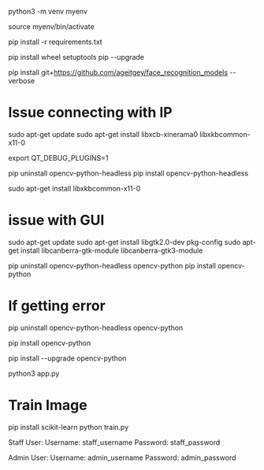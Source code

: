 python3 -m venv myenv

source myenv/bin/activate

pip install -r requirements.txt

pip install wheel setuptools pip --upgrade 

pip install git+https://github.com/ageitgey/face_recognition_models --verbose

Issue connecting with IP
===================================

sudo apt-get update
sudo apt-get install libxcb-xinerama0 libxkbcommon-x11-0

export QT_DEBUG_PLUGINS=1

pip uninstall opencv-python-headless
pip install opencv-python-headless

sudo apt-get install libxkbcommon-x11-0

issue with GUI
=============================
sudo apt-get update
sudo apt-get install libgtk2.0-dev pkg-config
sudo apt-get install libcanberra-gtk-module libcanberra-gtk3-module

pip uninstall opencv-python-headless opencv-python
pip install opencv-python

If getting error
================================
pip uninstall opencv-python-headless opencv-python

pip install opencv-python

pip install --upgrade opencv-python


python3 app.py

Train Image
===========================
pip install scikit-learn
python train.py


Staff User:
Username: staff_username
Password: staff_password

Admin User:
Username: admin_username
Password: admin_password